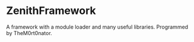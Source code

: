 # ZenithFramework
A framework with a module loader and many useful libraries.  Programmed by TheM0rt0nator.